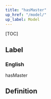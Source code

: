 ```yaml
---
title: "hasMaster"
up_href: "/model/"
up_label: Model
---
```


[TOC]

## Label

### English
hasMaster


## Definition



    
